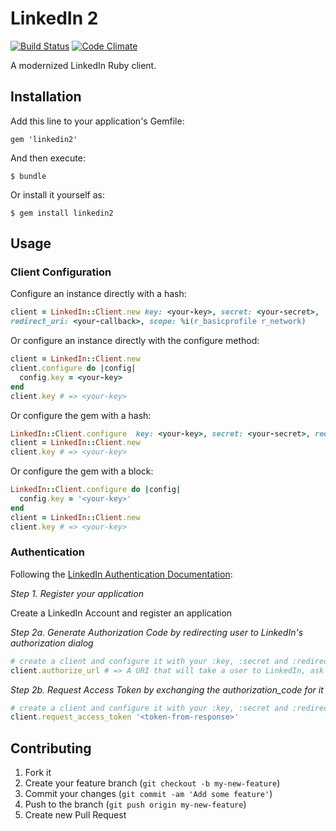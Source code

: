 # LinkedIn 2
[![Build Status](https://travis-ci.org/bobbrez/linkedin2.png?branch=master)](https://travis-ci.org/bobbrez/linkedin2)
[![Code Climate](https://codeclimate.com/github/bobbrez/linkedin2.png)](https://codeclimate.com/github/bobbrez/linkedin2)

A modernized LinkedIn Ruby client.

## Installation

Add this line to your application's Gemfile:

    gem 'linkedin2'

And then execute:

    $ bundle

Or install it yourself as:

    $ gem install linkedin2

## Usage

### Client Configuration

Configure an instance directly with a hash:

```ruby
client = LinkedIn::Client.new key: <your-key>, secret: <your-secret>,
redirect_uri: <your-callback>, scope: %i(r_basicprofile r_network)
```

Or configure an instance directly with the configure method:
```ruby
client = LinkedIn::Client.new
client.configure do |config|
  config.key = <your-key>
end
client.key # => <your-key>
```

Or configure the gem with a hash:

```ruby
LinkedIn::Client.configure  key: <your-key>, secret: <your-secret>, redirect_uri: <your-callback>
client = LinkedIn::Client.new
client.key # => <your-key>
```

Or configure the gem with a block:

```ruby
LinkedIn::Client.configure do |config|
  config.key = '<your-key>'
end
client = LinkedIn::Client.new
client.key # => <your-key>
```

### Authentication

Following the [LinkedIn Authentication Documentation](http://developer.linkedin.com/documents/authentication):

*Step 1. Register your application*

Create a LinkedIn Account and register an application

*Step 2a. Generate Authorization Code by redirecting user to LinkedIn's authorization dialog*

```ruby
# create a client and configure it with your :key, :secret and :redirect_uri. See "Client Configuration" above.
client.authorize_url # => A URI that will take a user to LinkedIn, ask them to login and redirect to the URI that you configured
```

*Step 2b. Request Access Token by exchanging the authorization_code for it*

```ruby
# create a client and configure it with your :key, :secret and :redirect_uri. See "Client Configuration" above.
client.request_access_token '<token-from-response>'
```

## Contributing

1. Fork it
2. Create your feature branch (`git checkout -b my-new-feature`)
3. Commit your changes (`git commit -am 'Add some feature'`)
4. Push to the branch (`git push origin my-new-feature`)
5. Create new Pull Request

